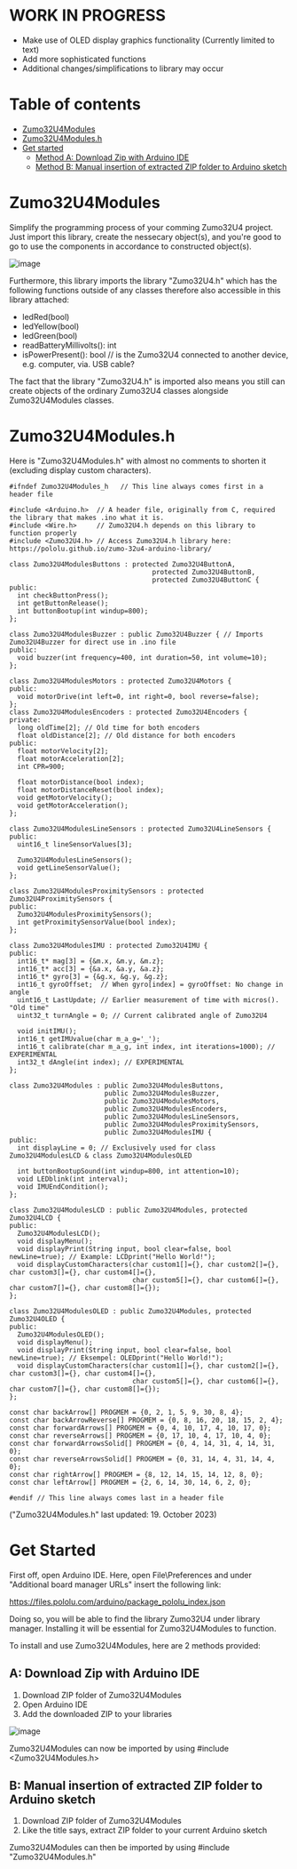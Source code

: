 # WORK IN PROGRESS
* Make use of OLED display graphics functionality (Currently limited to text)
* Add more sophisticated functions
* Additional changes/simplifications to library may occur

# Table of contents
+ [Zumo32U4Modules](https://github.com/SaltworkerMLU/Zumo32U4Modules/tree/main#zumo32u4modules)
+ [Zumo32U4Modules.h](https://github.com/SaltworkerMLU/Zumo32U4Modules/tree/main#zumo32u4modulesh)
+ [Get started](https://github.com/SaltworkerMLU/Zumo32U4Modules/tree/main#get-started)
  + [Method A: Download Zip with Arduino IDE](https://github.com/SaltworkerMLU/Zumo32U4Modules/tree/main#a-download-zip-with-arduino-ide)
  + [Method B: Manual insertion of extracted ZIP folder to Arduino sketch](https://github.com/SaltworkerMLU/Zumo32U4Modules/tree/main#b-manual-insertion-of-extracted-zip-folder-to-arduino-sketch)

# Zumo32U4Modules
Simplify the programming process of your comming Zumo32U4 project. Just import this library, create the nessecary object(s), and you're good to go to use the components in accordance to constructed object(s).

![image](Zumo32U4Modules_Media/Zumo32U4Modules.jpg)

Furthermore, this library imports the library "Zumo32U4.h" which has the following functions outside of any classes therefore also accessible in this library attached:
* ledRed(bool)
* ledYellow(bool)
* ledGreen(bool)
* readBatteryMillivolts(): int
* isPowerPresent(): bool // is the Zumo32U4 connected to another device, e.g. computer, via. USB cable?

The fact that the library "Zumo32U4.h" is imported also means you still can create objects of the ordinary Zumo32U4 classes alongside Zumo32U4Modules classes.
# Zumo32U4Modules.h
Here is "Zumo32U4Modules.h" with almost no comments to shorten it (excluding display custom characters).
``` 
#ifndef Zumo32U4Modules_h   // This line always comes first in a header file

#include <Arduino.h>  // A header file, originally from C, required the library that makes .ino what it is.
#include <Wire.h>     // Zumo32U4.h depends on this library to function properly
#include <Zumo32U4.h> // Access Zumo32U4.h library here: https://pololu.github.io/zumo-32u4-arduino-library/

class Zumo32U4ModulesButtons : protected Zumo32U4ButtonA, 
                                    protected Zumo32U4ButtonB,
                                    protected Zumo32U4ButtonC { 
public: 
  int checkButtonPress();
  int getButtonRelease();
  int buttonBootup(int windup=800); 
};

class Zumo32U4ModulesBuzzer : public Zumo32U4Buzzer { // Imports Zumo32U4Buzzer for direct use in .ino file
public:
  void buzzer(int frequency=400, int duration=50, int volume=10);
};

class Zumo32U4ModulesMotors : protected Zumo32U4Motors { 
public: 
  void motorDrive(int left=0, int right=0, bool reverse=false); 
};
class Zumo32U4ModulesEncoders : protected Zumo32U4Encoders { 
private:
  long oldTime[2]; // Old time for both encoders
  float oldDistance[2]; // Old distance for both encoders
public: 
  float motorVelocity[2];
  float motorAcceleration[2];
  int CPR=900;

  float motorDistance(bool index);
  float motorDistanceReset(bool index);
  void getMotorVelocity();
  void getMotorAcceleration();
};

class Zumo32U4ModulesLineSensors : protected Zumo32U4LineSensors {
public:
  uint16_t lineSensorValues[3];

  Zumo32U4ModulesLineSensors();
  void getLineSensorValue();
};

class Zumo32U4ModulesProximitySensors : protected Zumo32U4ProximitySensors {
public:
  Zumo32U4ModulesProximitySensors();
  int getProximitySensorValue(bool index);
};

class Zumo32U4ModulesIMU : protected Zumo32U4IMU {
public:
  int16_t* mag[3] = {&m.x, &m.y, &m.z};
  int16_t* acc[3] = {&a.x, &a.y, &a.z}; 
  int16_t* gyro[3] = {&g.x, &g.y, &g.z};
  int16_t gyroOffset;  // When gyro[index] = gyroOffset: No change in angle
  uint16_t LastUpdate; // Earlier measurement of time with micros(). "Old time"
  uint32_t turnAngle = 0; // Current calibrated angle of Zumo32U4

  void initIMU();
  int16_t getIMUvalue(char m_a_g='_');
  int16_t calibrate(char m_a_g, int index, int iterations=1000); // EXPERIMENTAL
  int32_t dAngle(int index); // EXPERIMENTAL
};

class Zumo32U4Modules : public Zumo32U4ModulesButtons, 
                        public Zumo32U4ModulesBuzzer,
                        public Zumo32U4ModulesMotors, 
                        public Zumo32U4ModulesEncoders, 
                        public Zumo32U4ModulesLineSensors,
                        public Zumo32U4ModulesProximitySensors,
                        public Zumo32U4ModulesIMU {
public:
  int displayLine = 0; // Exclusively used for class Zumo32U4ModulesLCD & class Zumo32U4ModulesOLED

  int buttonBootupSound(int windup=800, int attention=10); 
  void LEDblink(int interval); 
  void IMUEndCondition();
};

class Zumo32U4ModulesLCD : public Zumo32U4Modules, protected Zumo32U4LCD {
public:
  Zumo32U4ModulesLCD();
  void displayMenu();
  void displayPrint(String input, bool clear=false, bool newLine=true); // Example: LCDprint("Hello World!");
  void displayCustomCharacters(char custom1[]={}, char custom2[]={}, char custom3[]={}, char custom4[]={}, 
                               char custom5[]={}, char custom6[]={}, char custom7[]={}, char custom8[]={});
};

class Zumo32U4ModulesOLED : public Zumo32U4Modules, protected Zumo32U4OLED {
public:
  Zumo32U4ModulesOLED();
  void displayMenu();
  void displayPrint(String input, bool clear=false, bool newLine=true); // Eksempel: OLEDprint("Hello World!");
  void displayCustomCharacters(char custom1[]={}, char custom2[]={}, char custom3[]={}, char custom4[]={}, 
                               char custom5[]={}, char custom6[]={}, char custom7[]={}, char custom8[]={});
};

const char backArrow[] PROGMEM = {0, 2, 1, 5, 9, 30, 8, 4};
const char backArrowReverse[] PROGMEM = {0, 8, 16, 20, 18, 15, 2, 4};
const char forwardArrows[] PROGMEM = {0, 4, 10, 17, 4, 10, 17, 0};
const char reverseArrows[] PROGMEM = {0, 17, 10, 4, 17, 10, 4, 0};
const char forwardArrowsSolid[] PROGMEM = {0, 4, 14, 31, 4, 14, 31, 0};
const char reverseArrowsSolid[] PROGMEM = {0, 31, 14, 4, 31, 14, 4, 0};
const char rightArrow[] PROGMEM = {8, 12, 14, 15, 14, 12, 8, 0};
const char leftArrow[] PROGMEM = {2, 6, 14, 30, 14, 6, 2, 0};

#endif // This line always comes last in a header file
```
("Zumo32U4Modules.h" last updated: 19. October 2023)

# Get Started
First off, open Arduino IDE. Here, open File\Preferences and under "Additional board manager URLs" insert the following link:

https://files.pololu.com/arduino/package_pololu_index.json

Doing so, you will be able to find the library Zumo32U4 under library manager. Installing it will be essential for Zumo32U4Modules to function.

To install and use Zumo32U4Modules, here are 2 methods provided:
## A: Download Zip with Arduino IDE
1.  Download ZIP folder of Zumo32U4Modules
2.  Open Arduino IDE
3.  Add the downloaded ZIP to your libraries

![image](Zumo32U4Modules_Media/Zumo32U4Modules_Add.zip_Library.png)

Zumo32U4Modules can now be imported by using #include <Zumo32U4Modules.h>
## B: Manual insertion of extracted ZIP folder to Arduino sketch
1.  Download ZIP folder of Zumo32U4Modules
2.  Like the title says, extract ZIP folder to your current Arduino sketch
   
Zumo32U4Modules can then be imported by using #include "Zumo32U4Modules.h"
